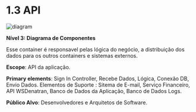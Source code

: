 # 1.3 API

![diagram](https://www.plantuml.com/plantuml/svg/0/VLN1RkD63Bq7o3-mEZc04b_srDCwZj5DuQH6aiMY9uFMC5u2ew4o73cxBVelNUmXwBde5-Z7YXb9jcmdUnF8f_V8Hr9whm5zg4jxUl8JkyBMXk1p29N-F1vxVBvOS_XShsebNuWBvC958UKOZMTq6rjNzNZwxdnXqOMFD_EnnK0QnjDtowcKbRY8hnBvwSbyyljl7n-MdwuVFYpdirzcjrUZinYVYWl8Zlm8gog7R59PBZ3mHk16Lcm99ivuOPFbsHrX4SvlOvQo721Ra2yv43pL1A9GQzryyomAZ-oG5KPJo-G2AH0iF6b08vuK3C4z-GqtBtAM0nQaIYK0AZpMhdbf_eiOXCfYm4Vn9LvaPyDIdscLGxR0DJk4PrhrjMKnsdnBOKCjiK257W41JSbEENXiNfhl0aP0MGEL21LP12ehJteePQBI9Rf28gD18mgjHuaboxE5Q5XxqYW-yIN-GGwZ6otMaqrkQgnWyDw1o5pMUYmKewcdroHQI6opDXp4Cm8bkOB5fLppDw1ML0HH2Cq_XUEYVSEGajk8tN19BaZqUb1RSk3qvFvhD6Sv-n96ayNrf_ihSXWykhGa3Bj0Lw7Ml6jRPUK94AQt7w9WmGPDyrqKLXwLBR4NJJe3bLLiFeUiNusqHQw8s2JX9SupUUkfe5LRl4BK6ooQA5IunYwPXYywNBz3NIgHRTJjji4GpCvZR5yLo6qu3OTIjkD-UyMrwwFpSplkvQNKpg3_EiAAevkBwxsLEllpz0G0O7l48-MrImMk7LmxY4nUh2KVA_mLDvX13jbTD8M002il6mHFJpKh5zAMqrv3h6MVFBMLGpPhsulZszBca1cAYqBRTNwgYPL3WXrnfRdGhfOZjhtuqUkATeCvP5Dnz2NUwDNbyENOE1K1eP0I15PxntBCPcNDHQIRD__6fo7L3JgkQhixr7P6aU2ERFijx5oVovfTpnwJwUlpLh9h8NqsxkDpEihZflUmtVNt-Bkty4bpszOmrGVxOGvpNUpmYEEyyHLSVuPlvVjpESeV21pimX3PIVm0qOdy0D6djdOyU7IQ_XQl6TElre9y-khltFqh3luzEPF-bFy3)

**Nível 3: Diagrama de Componentes**

Esse container é responsavel pelas lógica do negócio, a distribuição dos dados para os outros containers e sistemas externos.

**Escope**: API da aplicação.

**Primary elements**: Sign In Controller, Recebe Dados, Lógica, Conexão DB, Envio Dados.
Elementos de Suporte : Sitema de E-mail, Serviço Financeiro, API WSDenatran, Banco de Dados da Aplicação, Banco de Dados Logs.

**Público Alvo**: Desenvolvedores e Arquitetos de Software.